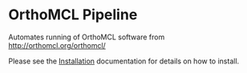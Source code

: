 OrthoMCL Pipeline
=================

Automates running of OrthoMCL software from http://orthomcl.org/orthomcl/

Please see the [Installation](INSTALL.md) documentation for details on how to install.
